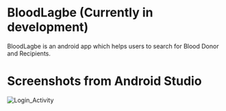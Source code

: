 # BloodLagbe (Currently in development)
BloodLagbe is an android app which helps users to search for Blood Donor and Recipients.

# Screenshots from Android Studio
![Login_Activity](https://i.imgur.com/msaFVaXl.png)
